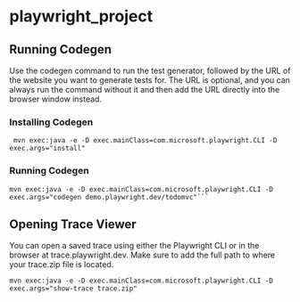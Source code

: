 # playwright_project

## Running Codegen

Use the codegen command to run the test generator, followed by the URL of the website you want to generate tests for.
The URL is optional, and you can always run the command without it and then add the URL directly into the browser window
instead.

### Installing Codegen

```
 mvn exec:java -e -D exec.mainClass=com.microsoft.playwright.CLI -D exec.args="install" 
```

### Running Codegen

```
mvn exec:java -e -D exec.mainClass=com.microsoft.playwright.CLI -D exec.args="codegen demo.playwright.dev/todomvc"```
```

## Opening Trace Viewer

You can open a saved trace using either the Playwright CLI or in the browser at trace.playwright.dev. Make sure to add
the full path to where your trace.zip file is located.

``` 
mvn exec:java -e -D exec.mainClass=com.microsoft.playwright.CLI -D exec.args="show-trace trace.zip"
```